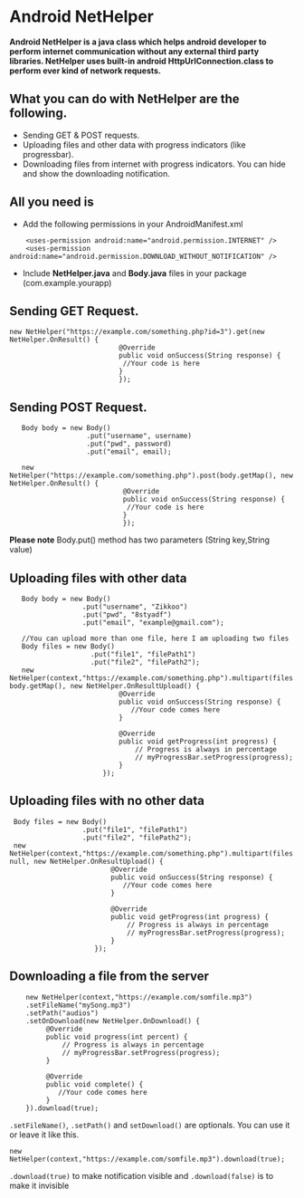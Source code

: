 # Android NetHelper

__Android NetHelper is a java class which helps android developer to perform internet communication without any external third party libraries. NetHelper uses built-in android HttpUrlConnection.class to perform ever kind of network requests.__

 ## What you can do with NetHelper are the following.
* Sending GET & POST requests.
* Uploading files and other data with progress indicators (like progressbar).
* Downloading files from internet with progress indicators. You can hide and show the downloading notification.

 ## All you need is

  * Add the following permissions in your AndroidManifest.xml
```
    <uses-permission android:name="android.permission.INTERNET" />
    <uses-permission android:name="android.permission.DOWNLOAD_WITHOUT_NOTIFICATION" />

```
   * Include **NetHelper.java** and **Body.java** files in your package (com.example.yourapp)


 ## Sending GET Request.

 ```
 new NetHelper("https://example.com/something.php?id=3").get(new NetHelper.OnResult() {
                            @Override
                            public void onSuccess(String response) {
                             //Your code is here
                            }
                            }); 
 ```
 
 ## Sending POST Request.

```
   Body body = new Body()
                   .put("username", username)
                   .put("pwd", password)
                   .put("email", email);
                   
   new NetHelper("https://example.com/something.php").post(body.getMap(), new NetHelper.OnResult() {
                            @Override
                            public void onSuccess(String response) {
                             //Your code is here
                            }
                            }); 

```
 **Please note** Body.put() method has two parameters (String key,String value)
 
 ## Uploading files with other data
 
 ```
    Body body = new Body()
                   .put("username", "Zikkoo")
                   .put("pwd", "8styadf")
                   .put("email", "example@gmail.com");
                   
    //You can upload more than one file, here I am uploading two files   
    Body files = new Body()
                     .put("file1", "filePath1")
                     .put("file2", "filePath2");
    new NetHelper(context,"https://example.com/something.php").multipart(files.getMap(), body.getMap(), new NetHelper.OnResultUpload() {
                            @Override
                            public void onSuccess(String response) {   
                               //Your code comes here
                            }

                            @Override
                            public void getProgress(int progress) {
                                // Progress is always in percentage
                                // myProgressBar.setProgress(progress);
                            }
                        });
 ```
 
  ## Uploading files with no other data
  
   ``` 
    Body files = new Body()
                     .put("file1", "filePath1")
                     .put("file2", "filePath2");
    new NetHelper(context,"https://example.com/something.php").multipart(files.getMap(), null, new NetHelper.OnResultUpload() {
                            @Override
                            public void onSuccess(String response) {   
                               //Your code comes here
                            }

                            @Override
                            public void getProgress(int progress) {
                                // Progress is always in percentage
                                // myProgressBar.setProgress(progress);
                            }
                        });
 ```
  ## Downloading a file from the server 

 ```
     new NetHelper(context,"https://example.com/somfile.mp3")
     .setFileName("mySong.mp3")
     .setPath("audios")
     .setOnDownload(new NetHelper.OnDownload() {
          @Override
          public void progress(int percent) {   
              // Progress is always in percentage
              // myProgressBar.setProgress(progress);            
          }

          @Override
          public void complete() {
             //Your code comes here
          }
     }).download(true);
 ```
 `.setFileName()`, `.setPath()` and `setDownload()` are optionals. You can use it or leave it like this.
 ```
 new NetHelper(context,"https://example.com/somfile.mp3").download(true);
``` 
 `.download(true)` to make notification visible and `.download(false)` is to make it invisible
